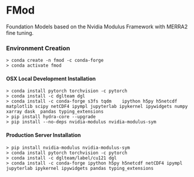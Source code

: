 
# FMod

Foundation Models based on the Nvidia Modulus Framework with MERRA2 fine tuning.

### Environment Creation

    > conda create -n fmod -c conda-forge 
    > conda activate fmod


#### OSX Local Development Installation

    > conda install pytorch torchvision -c pytorch
    > conda install -c dglteam dgl 
    > conda install -c conda-forge s3fs tqdm    ipython h5py h5netcdf matplotlib scipy netCDF4 ipympl jupyterlab ipykernel ipywidgets numpy xarray dask  pandas typing_extensions
    > pip install hydra-core --upgrade
    > pip install --no-deps nvidia-modulus nvidia-modulus-sym


#### Production Server Installation

    > pip install nvidia-modulus nvidia-modulus-sym
    > conda install pytorch torchvision -c pytorch
    > conda install -c dglteam/label/cu121 dgl
    > conda install -c conda-forge ipython h5py h5netcdf netCDF4 ipympl jupyterlab ipykernel ipywidgets pandas typing_extensions




